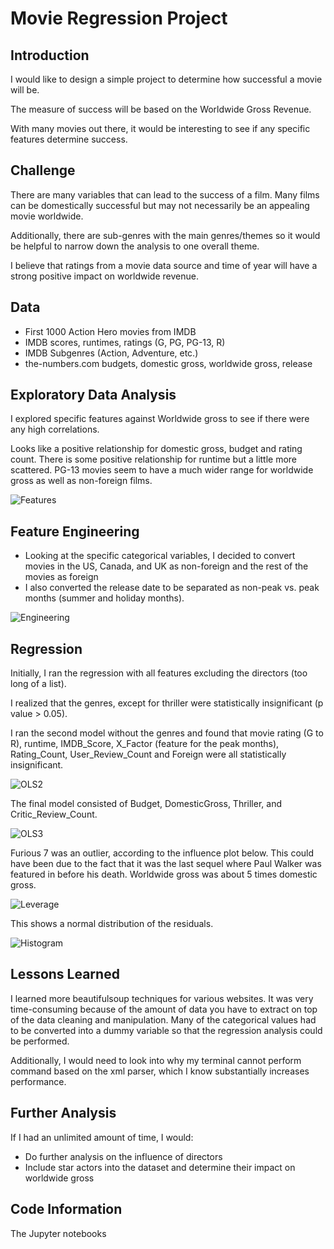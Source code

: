 # Movie Regression Project

## Introduction

I would like to design a simple project to determine how successful a movie will be.

The measure of success will be based on the Worldwide Gross Revenue.

With many movies out there, it would be interesting to see if any specific features determine success.

## Challenge

There are many variables that can lead to the success of a film. Many films can be domestically successful but may not necessarily be an appealing movie worldwide.

Additionally, there are sub-genres with the main genres/themes so it would be helpful to narrow down the analysis to one overall theme.

I believe that ratings from a movie data source and time of year will have a strong positive impact on worldwide revenue.

## Data

- First 1000 Action Hero movies from IMDB
- IMDB scores, runtimes, ratings (G, PG, PG-13, R)
- IMDB Subgenres (Action, Adventure, etc.)
- the-numbers.com budgets, domestic gross, worldwide gross, release

## Exploratory Data Analysis

I explored specific features against Worldwide gross to see if there were any high correlations.

Looks like a positive relationship for domestic gross, budget and rating count. There is some positive relationship for runtime but a little more scattered.
PG-13 movies seem to have a much wider range for worldwide gross as well as non-foreign films.

![Features](images/scatterplots.png)

## Feature Engineering

- Looking at the specific categorical variables, I decided to convert movies in the US, Canada, and UK as non-foreign and the rest of the movies as foreign
- I also converted the release date to be separated as non-peak vs. peak months (summer and holiday months).

![Engineering](images/summer-holiday-foreign.png)

## Regression

Initially, I ran the regression with all features excluding the directors (too long of a list).

I realized that the genres, except for thriller were statistically insignificant (p value > 0.05).

I ran the second model without the genres and found that movie rating (G to R), runtime, IMDB_Score, X_Factor (feature for the peak months), Rating_Count, User_Review_Count and Foreign were all statistically insignificant.

![OLS2](images/ols_results_2.png)

The final model consisted of Budget, DomesticGross, Thriller, and Critic_Review_Count.

![OLS3](images/ols_results_2.png)

Furious 7 was an outlier, according to the influence plot below. This could have been due to the fact that it was the last sequel where Paul Walker was featured in before his death. Worldwide gross was about 5 times domestic gross.

![Leverage](images/influence.png)

This shows a normal distribution of the residuals.

![Histogram](images/resid_histo.png)

## Lessons Learned

I learned more beautifulsoup techniques for various websites. It was very time-consuming because of the amount of data you have to extract on top of the data cleaning and manipulation. Many of the categorical values had to be converted into a dummy variable so that the regression analysis could be performed.

Additionally, I would need to look into why my terminal cannot perform command based on the xml parser, which I know substantially increases performance.

## Further Analysis

If I had an unlimited amount of time, I would:
- Do further analysis on the influence of directors
- Include star actors into the dataset and determine their impact on worldwide gross

## Code Information

The Jupyter notebooks
